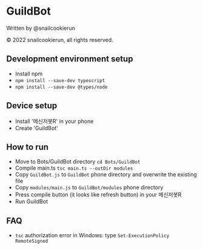 # GuildBot

Written by @snailcookierun

© 2022 snailcookierun, all rights reserved.

## Development environment setup
- Install npm
- `npm install --save-dev typescript`
- `npm install --save-dev @types/node`

## Device setup
- Install '메신저봇R' in your phone
- Create 'GuildBot'

## How to run
- Move to Bots/GuildBot directory `cd Bots/GuildBot`
- Compile main.ts `tsc main.ts --outDir modules`
- Copy `GuildBot.js` to `GuildBot` phone directory and overwrite the existing file
- Copy `modules/main.js` to `GuildBot/modules` phone directory
- Press compile button (it looks like refresh button) in your 메신저봇R
- Run GuildBot

## FAQ
- `tsc` authorization error in Windows: type `Set-ExecutionPolicy RemoteSigned`
